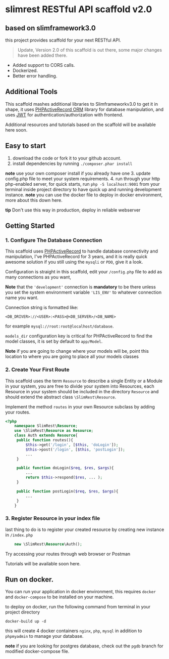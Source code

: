 # slimrest RESTful API scaffold v2.0
## based on slimframework3.0
this project provides scaffold for your next RESTful API.

> Update, Version 2.0 of this scaffold is out there, some major changes have been added there.

- Added support to CORS calls.
- Dockerized.
- Better error handling.

## Additional Tools

This scaffold mashes additional libraries to Slimframeworkv3.0 to get it in shape, it uses [PHPActiveRecord ORM](http://www.phpactiverecord.org/) library for database manipulation, and uses [JWT](http://jwt.io/) for authentication/authorization with frontend.

Additional resources and tutorials based on the scaffold will be available here soon.

## Easy to start
 1. download the code or fork it to your github account.
 2. install dependencies by running `./composer.phar install`

 **note** use your own composer install if you already have one
 3. update config.php file to meet your system requirements.
 4. run through your http php-enabled server, for quick starts, run `php -S localhost:9001` from your terminal inside project directory to have quick up and running development instance.
 **note** you can use the docker file to deploy in docker environment, more about this down here.

 **tip** Don't use this way in production, deploy in reliable webserver

## Getting Started

### 1. Configure The Database Connection
This scaffold uses [PHPActiveRecord](http://www.phpactiverecord.org/) to handle database connectivity and manipulation, I've PHPActiveRecord for 3 years, and it is really quick awesome solution if you still using the `mysqli` or `PDO`, give it a look.

Configuration is straight in this scaffold, edit your `/config.php` file to add as many connections as you want,

**Note** that the `'development'` connection is **mandatory** to be there unless you set the system environment variable `'LIS_ENV'` to whatever connection name you want.

Connection string is formatted like:

`<DB_DRIVER>://<USER>:<PASS>@<DB_SERVER>/<DB_NAME>`

for example `mysql://root:root@localhost/database`.

`models_dir` configuration key is critical for PHPActiveRecord to find the model classes, it is set by default to `app/Model`.

**Note**  if you are going to change where your models will be, point this location to where you are going to place all your models classes

### 2. Create Your First Route
This scaffold uses the term `Resource` to describe a single Entity or a Module in your system, you are free to divide your system into Resources, each Resource in your system should be included in the directory `Resource` and should extend the abstract class `\SlimRest\Resource`.

Implement the method `routes` in your own Resource subclass by adding your routes.

```php
<?php
	namespace SlimRest\Resource;
	use \SlimRest\Resource as Resource;
	class Auth extends Resource{
	 public function routes(){
		 $this->get('/login', [$this, 'doLogin']);
		 $this->post('/login', [$this, 'postLogin']);
		 ...
	 }

	 public function doLogin($req, $res, $args){
		 ...
		 return $this->respond($res, ... );
	 }

	 public function postLogin($req, $res, $args){
		 ...
	 }
	}

```
### 3. Register Resource in your index file
last thing to do is to register your created resource by creating new instance in `/index.php`
```php
	new \SlimRest\Resource\Auth();
```

Try accessing your routes through web browser or Postman

Tutorials will be available soon here.


## Run on docker.
You can run your application in docker environment, this requires `docker` and `docker-compose` to be installed on your machine.

to deploy on docker, run the following command from terminal in your project directory

```
docker-build up -d
```

this will create 4 docker containers `nginx`, `php`, `mysql` in addition to `phpmyadmin` to  manage your database.

**note** if you are looking for postgres database, check out the `pgdb` branch for modified docker-compose file.